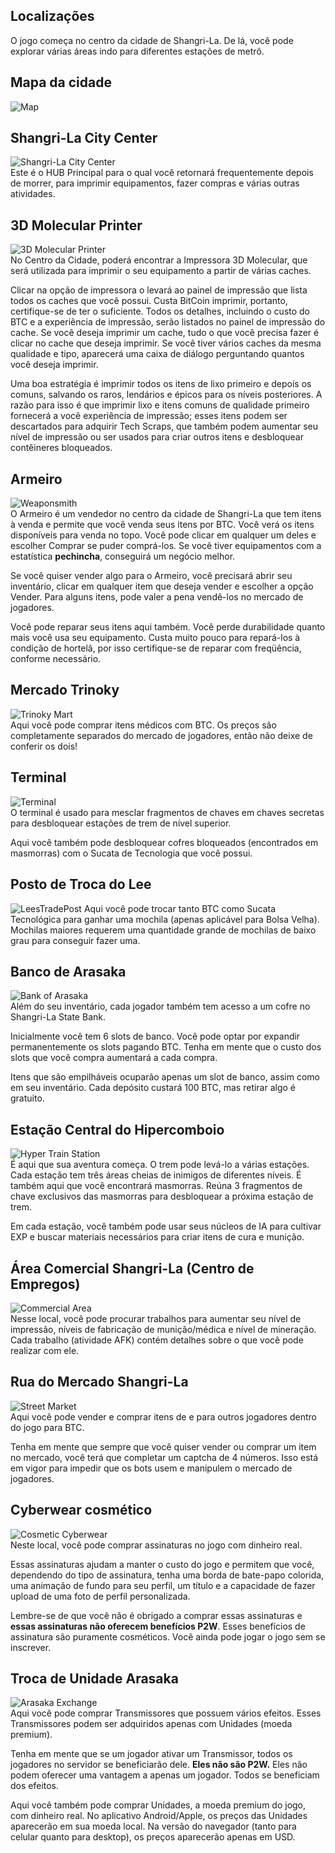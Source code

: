 ## Localizações
O jogo começa no centro da cidade de Shangri-La. De lá, você pode explorar várias áreas indo para diferentes estações de metrô.

## Mapa da cidade

![Map](/resources/mobile-tutorial/Map.png)

## Shangri-La City Center  
![Shangri-La City Center](/resources/mobile-tutorial/Shangri-LaCityCenter.png)  
Este é o HUB Principal para o qual você retornará frequentemente depois de morrer, para imprimir equipamentos, fazer compras e várias outras atividades.

## 3D Molecular Printer  
![3D Molecular Printer](/resources/mobile-tutorial/Molecular3DPrinter.png)  
No Centro da Cidade, poderá encontrar a Impressora 3D Molecular, que será utilizada para imprimir o seu equipamento a partir de várias caches.

Clicar na opção de impressora o levará ao painel de impressão que lista todos os caches que você possui.
Custa BitCoin imprimir, portanto, certifique-se de ter o suficiente. Todos os detalhes, incluindo o custo do BTC e a experiência de impressão, serão listados no painel de impressão do cache.
Se você deseja imprimir um cache, tudo o que você precisa fazer é clicar no cache que deseja imprimir. Se você tiver vários caches da mesma qualidade e tipo, aparecerá uma caixa de diálogo perguntando quantos você deseja imprimir.

Uma boa estratégia é imprimir todos os itens de lixo primeiro e depois os comuns, salvando os raros, lendários e épicos para os níveis posteriores. A razão para isso é que imprimir lixo e itens comuns de qualidade primeiro fornecerá a você experiência de impressão; esses itens podem ser descartados para adquirir Tech Scraps, que também podem aumentar seu nível de impressão ou ser usados ​​para criar outros itens e desbloquear contêineres bloqueados.

## Armeiro 
![Weaponsmith](/resources/mobile-tutorial/WeaponSmith.png)  
O Armeiro é um vendedor no centro da cidade de Shangri-La que tem itens à venda e permite que você venda seus itens por BTC. Você verá os itens disponíveis para venda no topo. Você pode clicar em qualquer um deles e escolher Comprar se puder comprá-los.
Se você tiver equipamentos com a estatística **pechincha**, conseguirá um negócio melhor.

Se você quiser vender algo para o Armeiro, você precisará abrir seu inventário, clicar em qualquer item que deseja vender e escolher a opção Vender. Para alguns itens, pode valer a pena vendê-los no mercado de jogadores.

Você pode reparar seus itens aqui também. Você perde durabilidade quanto mais você usa seu equipamento. Custa muito pouco para repará-los à condição de hortelã, por isso certifique-se de reparar com freqüência, conforme necessário.

## Mercado Trinoky
![Trinoky Mart](/resources/mobile-tutorial/TrinokyMart.png)  
Aqui você pode comprar itens médicos com BTC. Os preços são completamente separados do mercado de jogadores, então não deixe de conferir os dois!

## Terminal
![Terminal](/resources/mobile-tutorial/Terminal.png)  
O terminal é usado para mesclar fragmentos de chaves em chaves secretas para desbloquear estações de trem de nível superior.

Aqui você também pode desbloquear cofres bloqueados (encontrados em masmorras) com o Sucata de Tecnologia que você possui.

## Posto de Troca do Lee
![LeesTradePost](/resources/mobile-tutorial/LeesTradingPost.png)
Aqui você pode trocar tanto BTC como Sucata Tecnológica para ganhar uma mochila (apenas aplicável para Bolsa Velha). Mochilas maiores requerem uma quantidade grande de mochilas de baixo grau para conseguir fazer uma. 

## Banco de Arasaka
![Bank of Arasaka](/resources/mobile-tutorial/BankOfArasaka.png)  
Além do seu inventário, cada jogador também tem acesso a um cofre no Shangri-La State Bank.

Inicialmente você tem 6 slots de banco. Você pode optar por expandir permanentemente os slots pagando BTC. Tenha em mente que o custo dos slots que você compra aumentará a cada compra.

Itens que são empilháveis ​​ocuparão apenas um slot de banco, assim como em seu inventário. Cada depósito custará 100 BTC, mas retirar algo é gratuito.

## Estação Central do Hipercomboio
![Hyper Train Station](/resources/mobile-tutorial/HyperTrainCentralStation.png)  
É aqui que sua aventura começa. O trem pode levá-lo a várias estações. Cada estação tem três áreas cheias de inimigos de diferentes níveis. É também aqui que você encontrará masmorras. Reúna 3 fragmentos de chave exclusivos das masmorras para desbloquear a próxima estação de trem.

Em cada estação, você também pode usar seus núcleos de IA para cultivar EXP e buscar materiais necessários para criar itens de cura e munição.

## Área Comercial Shangri-La (Centro de Empregos) 
![Commercial Area](/resources/mobile-tutorial/Shangri-LaCommercialArea.png)  
Nesse local, você pode procurar trabalhos para aumentar seu nível de impressão, níveis de fabricação de munição/médica e nível de mineração. Cada trabalho (atividade AFK) contém detalhes sobre o que você pode realizar com ele.

## Rua do Mercado Shangri-La
![Street Market](/resources/mobile-tutorial/Shangri-LaMarketStreet.png)  
Aqui você pode vender e comprar itens de e para outros jogadores dentro do jogo para BTC.

Tenha em mente que sempre que você quiser vender ou comprar um item no mercado, você terá que completar um captcha de 4 números.
Isso está em vigor para impedir que os bots usem e manipulem o mercado de jogadores.

## Cyberwear cosmético
![Cosmetic Cyberwear](/resources/mobile-tutorial/CosmeticCyberwear.png)  
Neste local, você pode comprar assinaturas no jogo com dinheiro real.

Essas assinaturas ajudam a manter o custo do jogo e permitem que você, dependendo do tipo de assinatura, tenha uma borda de bate-papo colorida, uma animação de fundo para seu perfil, um título e a capacidade de fazer upload de uma foto de perfil personalizada.

Lembre-se de que você não é obrigado a comprar essas assinaturas e **essas assinaturas não oferecem benefícios P2W**.
Esses benefícios de assinatura são puramente cosméticos.
Você ainda pode jogar o jogo sem se inscrever.

## Troca de Unidade Arasaka
![Arasaka Exchange](/resources/mobile-tutorial/ArasakaUnitExchange.png)  
Aqui você pode comprar Transmissores que possuem vários efeitos. Esses Transmissores podem ser adquiridos apenas com Unidades (moeda premium).

Tenha em mente que se um jogador ativar um Transmissor, todos os jogadores no servidor se beneficiarão dele.
**Eles não são P2W.**
Eles não podem oferecer uma vantagem a apenas um jogador. Todos se beneficiam dos efeitos.

Aqui você também pode comprar Unidades, a moeda premium do jogo, com dinheiro real.
No aplicativo Android/Apple, os preços das Unidades aparecerão em sua moeda local.
Na versão do navegador (tanto para celular quanto para desktop), os preços aparecerão apenas em USD.

